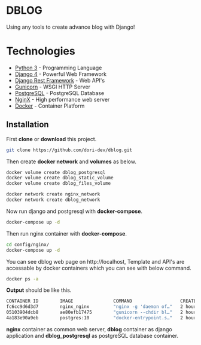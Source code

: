 # DBLOG

Using any tools to create advance blog with Django!

# Technologies

- [Python 3](https://www.python.org/) - Programming Language
- [Django 4](https://www.djangoproject.com/) - Powerful Web Framework
- [Django Rest Framework](https://www.django-rest-framework.org/) - Web API's
- [Gunicorn](https://gunicorn.org/) - WSGI HTTP Server
- [PostgreSQL](https://www.postgresql.org/) - PostgreSQL Database
- [NginX](https://www.nginx.com/) - High performance web server
- [Docker](https://www.docker.com/) - Container Platform

## Installation

First **clone** or **download** this project.

```sh
git clone https://github.com/dori-dev/dblog.git
```

Then create **docker network** and **volumes** as below.

```sh
docker volume create dblog_postgresql
docker volume create dblog_static_volume
docker volume create dblog_files_volume
```

```sh
docker network create nginx_network
docker network create dblog_network
```

Now run django and postgresql with **docker-compose**.

```sh
docker-compose up -d
```

Then run nginx container with **docker-compose**.

```sh
cd config/nginx/
docker-compose up -d
```

You can see dblog web page on http://localhost, Template and API's are accessable by docker containers which you can see with below command.

```sh
docker ps -a
```

**Output** should be like this.

```sh
CONTAINER ID        IMAGE               COMMAND                  CREATED             STATUS              PORTS                    NAMES
fc6cc9d6d3d7        nginx_nginx         "nginx -g 'daemon of…"   2 hours ago         Up 2 hours          0.0.0.0:80->80/tcp       nginx
05103904dcb8        ae80efb17475        "gunicorn --chdir bl…"   2 hours ago         Up 2 hours          0.0.0.0:8000->8000/tcp   dblog
4a183e90a9eb        postgres:10         "docker-entrypoint.s…"   2 hours ago         Up 2 hours          0.0.0.0:5432->5432/tcp   dblog_postgresql
```

**nginx** container as common web server, **dblog** container as django application and **dblog_postgresql** as postgreSQL database container.
